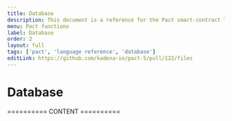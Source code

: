 ```yaml
---
title: Database
description: This document is a reference for the Pact smart-contract language, designed for correct, transactional execution on a high-performance blockchain.
menu: Pact functions
label: Database
order: 2
layout: full
tags: ['pact', 'language reference', 'database']
editLink: https://github.com/kadena-io/pact-5/pull/122/files
---
```


# Database

========== CONTENT ==========
